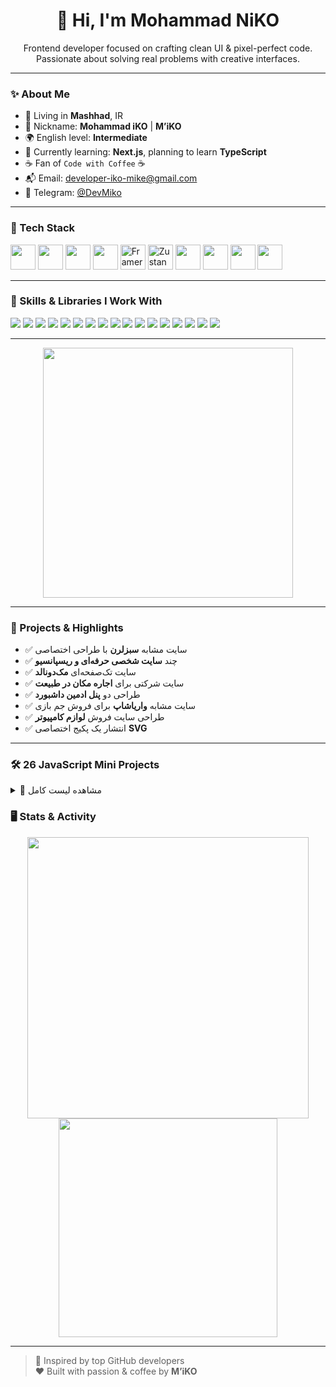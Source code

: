 <h1 align="center">👋 Hi, I'm Mohammad NiKO</h1>
<p align="center">
  Frontend developer focused on crafting clean UI & pixel-perfect code. Passionate about solving real problems with creative interfaces.
</p>

---

### ✨ About Me

- 📍 Living in **Mashhad**, IR
- 💬 Nickname: **Mohammad iKO** | **M’iKO**  
- 🌍 English level: **Intermediate**  
- 🚀 Currently learning: **Next.js**, planning to learn **TypeScript**  
- ☕ Fan of `Code with Coffee` ☕  
- 📬 Email: [developer-iko-mike@gmail.com](mailto:developer-iko-mike@gmail.com)  
- 💬 Telegram: [@DevMiko](https://t.me/DevMiko)  

---

### 🔧 Tech Stack

<p align="left">
  <img src="https://cdn.jsdelivr.net/gh/devicons/devicon/icons/html5/html5-original.svg" width="40" />
  <img src="https://cdn.jsdelivr.net/gh/devicons/devicon/icons/css3/css3-original.svg" width="40" />
  <img src="https://cdn.jsdelivr.net/gh/devicons/devicon/icons/javascript/javascript-original.svg" width="40" />
  <img src="https://cdn.jsdelivr.net/gh/devicons/devicon/icons/react/react-original.svg" width="40" />
  
<img src="https://cdn.jsdelivr.net/gh/nextui-org/nextui/assets/motion-icon.svg" width="40" title="Framer Motion" />

<img src="https://cdn.jsdelivr.net/gh/pmndrs/zustand/assets/zustand-logo.svg" width="40" title="Zustand" />


  <img src="https://cdn.jsdelivr.net/gh/devicons/devicon/icons/bootstrap/bootstrap-original.svg" width="40" />
  <img src="https://cdn.jsdelivr.net/gh/devicons/devicon/icons/materialui/materialui-original.svg" width="40" />
  <img src="https://cdn.jsdelivr.net/gh/devicons/devicon/icons/axios/axios-plain.svg" width="40" />
  <img src="https://cdn.jsdelivr.net/gh/devicons/devicon/icons/git/git-original.svg" width="40" />
</p>

---

### 🎯 Skills & Libraries I Work With

<p align="left"> <img src="https://img.shields.io/badge/react_router-CA4245?style=for-the-badge&logo=react-router&logoColor=white" /> <img src="https://img.shields.io/badge/react_bootstrap-7952B3?style=for-the-badge&logo=bootstrap&logoColor=white" /> <img src="https://img.shields.io/badge/react_icons-61DAFB?style=for-the-badge&logo=react&logoColor=white" /> <img src="https://img.shields.io/badge/react_toastify-4CAF50?style=for-the-badge&logo=react&logoColor=white" /> <img src="https://img.shields.io/badge/sweetalert2-FF5C5C?style=for-the-badge&logo=sweetalert2&logoColor=white" /> <img src="https://img.shields.io/badge/react_shimmer_Effects-8E44AD?style=for-the-badge&logo=react&logoColor=white" /> <img src="https://img.shields.io/badge/react_hook_form-EC5990?style=for-the-badge&logo=reacthookform&logoColor=white" /> <img src="https://img.shields.io/badge/formik-000000?style=for-the-badge&logo=formik&logoColor=white" /> <img src="https://img.shields.io/badge/yup-4B5563?style=for-the-badge&logo=yup&logoColor=white" /> <img src="https://img.shields.io/badge/axios-5A29E4?style=for-the-badge&logo=axios&logoColor=white" /> <img src="https://img.shields.io/badge/jwt_decode-000000?style=for-the-badge&logo=jsonwebtokens&logoColor=white" /> <img src="https://img.shields.io/badge/recharts-FF6384?style=for-the-badge&logo=recharts&logoColor=white" /> <img src="https://img.shields.io/badge/typewriter_effect-000000?style=for-the-badge&logo=typewriter&logoColor=white" /> <img src="https://img.shields.io/badge/swiper-6332F6?style=for-the-badge&logo=swiper&logoColor=white" /> <img src="https://img.shields.io/badge/react_draggable-FFC300?style=for-the-badge&logo=react&logoColor=black" /> <img src="https://img.shields.io/badge/lodash-3492FF?style=for-the-badge&logo=lodash&logoColor=white" /> <img src="https://img.shields.io/badge/json_server-000000?style=for-the-badge&logo=json&logoColor=white" /> </p>

---

<p align="center">
  <img src="/typing.gif" width="400" style="min-width: 400px; max-width: 100%;" />
</p>

---

### 🧠 Projects & Highlights

- ✅ سایت مشابه **سبزلرن** با طراحی اختصاصی  
- ✅ چند **سایت شخصی حرفه‌ای و ریسپانسیو**  
- ✅ سایت تک‌صفحه‌ای **مک‌دونالد**  
- ✅ سایت شرکتی برای **اجاره مکان در طبیعت**  
- ✅ طراحی دو **پنل ادمین داشبورد**  
- ✅ سایت مشابه **واریاشاپ** برای فروش جم بازی  
- ✅ طراحی سایت فروش **لوازم کامپیوتر**  
- ✅ انتشار یک پکیج اختصاصی **SVG**

---

### 🛠 26 JavaScript Mini Projects

<details>
<summary>📂 مشاهده لیست کامل</summary>

```

1. AboutKey         10. LoadingBeforeSite    19. Profile
2. BookList         11. MakeLorem            20. Random-BG
3. BoxRandomImage   12. multiplay            21. RegEx
4. BuyTickets       13. MusicPlayer          22. RightClickMenu
5. Convert-C-To-F   14. MusicPlayer2         23. SearchBoxCoustomTitle
6. GetUsersRandom   15. NoteApp              24. ShoesShop
7. InputMaxLengh    16. NoteApp2             25. ThemeSwitcher
8. KeyBoard         17. Pageitions           26. TodoList
9. LightRange       18. PasswordToggle

```

</details>

### 🖥 Stats & Activity

<p align="center">
  <img src="https://github-readme-stats.vercel.app/api?username=developer-iko-mike&show_icons=true&theme=radical" width="450" />
  <img src="https://github-readme-stats.vercel.app/api/top-langs/?username=developer-iko-mike&layout=compact&theme=radical" width="350" />
</p>

---

> 🧠 Inspired by top GitHub developers  
> ❤️ Built with passion & coffee by **M’iKO**

